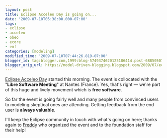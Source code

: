 ```yaml
---
layout: post
title: Eclipse Acceleo Day is going on...
date: '2009-07-10T05:38:00.000-07:00'
tags:
- eclipse
- acceleo
- obeo
- ecore
- emf
categories: [modeling]
modified_time: '2009-07-10T07:44:26.819-07:00'
blogger_id: tag:blogger.com,1999:blog-5749374620125186414.post-6885050748279084818
blogger_orig_url: https://model-driven-blogging.blogspot.com/2009/07/eclipse-acceleo-day-is-going-on.html
---
```


[Eclipse Acceleo Day](https://www.eclipse.dev/org/press-release/20090618_AcceleoDay.php) started this morning. The event is collocated with the "**Libre Software Meeting**" at Nantes (France). Yes, that's right — we're part of this huge and lively movement which is **free software**.

So far the event is going fairly well and many people from convinced users to modeling skeptical ones are attending. Getting feedback from the end user is **always valuable**.

I'll keep the Eclipse community in touch with what's going on here; thanks again to [Freddy](https://freddyallilaire.blogspot.com/) who organized the event and to the foundation staff for their help!
